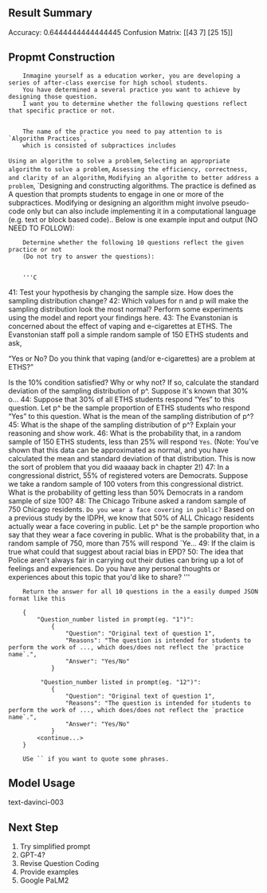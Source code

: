 ## Result Summary
Accuracy: 0.6444444444444445
Confusion Matrix:
[[43  7]
 [25 15]]

## Propmt Construction

        Inmagine yourself as a education worker, you are developing a series of after-class exercise for high school students.
        You have determined a several practice you want to achieve by designing those question.
        I want you to determine whether the following questions reflect that specific practice or not.

        
        The name of the practice you need to pay attention to is `Algorithm Practices`,
        which is consisted of subpractices includes 
`Using an algorithm to solve a problem`,
`Selecting an appropriate algorithm to solve a problem`,
`Assessing the efficiency, correctness, and clarity of an algorithm`,
`Modifying an algorithm to better address a problem`,
`Designing and constructing algorithms.
        The practice is defined as A question that prompts students to engage in one or more of the subpractices. Modifying or designing an algorithm might involve pseudo-code only but can also include implementing it in a computational language (e.g. text or block based code)..
        Below is one example input and output  (NO NEED TO FOLLOW): 

        
        Determine whether the following 10 questions reflect the given practice or not
        (Do not try to answer the questions):

        
        '''C
        
41: Test your hypothesis by changing the sample size. How does the sampling distribution change? 
42: Which values for n and p will make the sampling distribution look the most normal? Perform some experiments using the model and report your findings here.
43: The Evanstonian is concerned about the effect of vaping and e-cigarettes at ETHS. The Evanstonian staff poll a simple random sample of 150 ETHS students and ask,

“Yes or No? Do you think that vaping (and/or e-cigarettes) are a problem at ETHS?”

Is the 10% condition satisfied? Why or why not? If so, calculate the standard deviation of the sampling distribution of p^. Suppose it's known that 30% o...
44: Suppose that 30% of all ETHS students respond “Yes” to this question. Let p^ be the sample proportion of ETHS students who respond “Yes” to this question. What is the mean of the sampling distribution of p^?
45: What is the shape of the sampling distribution of p^? Explain your reasoning and show work.
46: What is the probability that, in a random sample of 150 ETHS students, less than 25% will respond `Yes`. (Note: You've shown that this data can be approximated as normal, and you have calculated the mean and standard deviation of that distribution. This is now the sort of problem that you did waaaay back in chapter 2!)
47: In a congressional district, 55% of registered voters are Democrats. Suppose we take a random sample of 100 voters from this congressional district. What is the probability of getting less than 50% Democrats in a random sample of size 100?
48: The Chicago Tribune asked a random sample of 750 Chicago residents. `Do you wear a face covering in public?` Based on a previous study by the IDPH, we know that 50% of ALL Chicago residents actually wear a face covering in public. Let p^ be the sample proportion who say that they wear a face covering in public. What is the probability that, in a random sample of 750, more than 75% will respond `Ye...
49: If the claim is true what could that suggest about racial bias in EPD?
50: The idea that Police aren't always fair in carrying out their duties can bring up a lot of feelings and experiences. Do you have any personal thoughts or experiences about this topic that you'd like to share?
        '''
        
        Return the answer for all 10 questions in the a easily dumped JSON format like this 

        {
            "Question_number listed in prompt(eg. "1")":
                {
                    "Question": "Original text of question 1",
                    "Reasons": "The question is intended for students to perform the work of ..., which does/does not reflect the `practice name`.",
                    "Answer": "Yes/No"
                }
            
             "Question_number listed in prompt(eg. "12")":
                {
                    "Question": "Original text of question 1",
                    "Reasons": "The question is intended for students to perform the work of ..., which does/does not reflect the `practice name`.",
                    "Answer": "Yes/No"
                }
            <continue...>
        }
         
        USe `` if you want to quote some phrases.


## Model Usage
text-davinci-003

## Next Step
1. Try simplified prompt
2. GPT-4?
3. Revise Question Coding
4. Provide examples
5. Google PaLM2